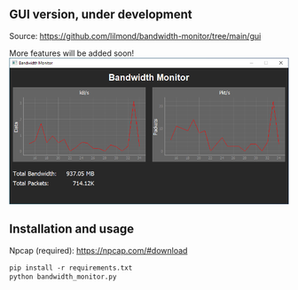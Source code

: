 ## GUI version, under development
Source: https://github.com/lilmond/bandwidth-monitor/tree/main/gui

More features will be added soon!
![Screenshot](https://raw.githubusercontent.com/lilmond/bandwidth-monitor/main/gui/image.png)

## Installation and usage
Npcap (required): https://npcap.com/#download
```
pip install -r requirements.txt
python bandwidth_monitor.py
```
